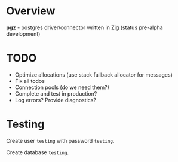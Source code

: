 # Overview

**pgz** - postgres driver/connector written in Zig (status pre-alpha development)

# TODO

- Optimize allocations (use stack fallback allocator for messages)
- Fix all todos
- Connection pools (do we need them?)
- Complete and test in production?
- Log errors? Provide diagnostics?

# Testing

Create user `testing` with password `testing`.

Create database `testing`.
